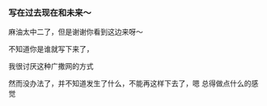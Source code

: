 

### 写在过去现在和未来～

麻油太中二了，但是谢谢你看到这边来呀～

不知道你是谁就写下来了，

我很讨厌这种广撒网的方式

然而没办法了，并不知道发生了什么，不能再这样下去了，嗯 总得做点什么的感觉










